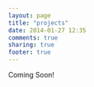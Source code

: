 ```yaml
---
layout: page
title: "projects"
date: 2014-01-27 12:35
comments: true
sharing: true
footer: true
---
```

Coming Soon!